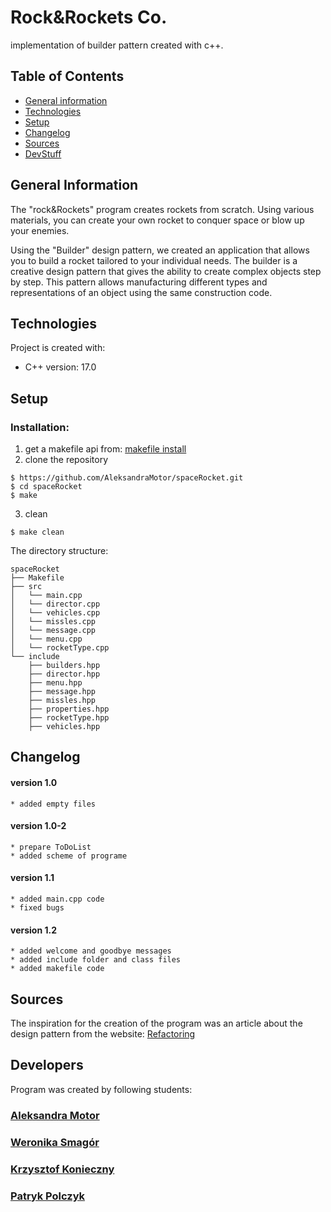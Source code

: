 # Rock&Rockets Co.

implementation of builder pattern created with c++.

## Table of Contents

* [General information](#general-information)
* [Technologies](#technologies)
* [Setup](#setup)
* [Changelog](#changelog)
* [Sources](#sources)
* [DevStuff](#developers)

## General Information
 
  The "rock&Rockets" program creates rockets from scratch. Using various materials, you can create your own rocket to conquer space or blow up your enemies.

  Using the "Builder" design pattern, we created an application that allows you to build a rocket tailored to your individual needs.
  The builder is a creative design pattern that gives the ability to create complex objects step by step. This pattern allows manufacturing different types and representations of an object using the same construction code.
## Technologies

  Project is created with:
  * C++ version: 17.0

## Setup
### Installation:
 1. get a makefile api from: [makefile install](https://www.gnu.org/software/make/)
 2. clone the repository 
 ```
 $ https://github.com/AleksandraMotor/spaceRocket.git
 $ cd spaceRocket
 $ make
 ``` 
 3. clean 
 ``` 
 $ make clean
 ``` 
 
The directory structure:
```
spaceRocket
├── Makefile
├── src
│   └── main.cpp
│   └── director.cpp
│   └── vehicles.cpp
│   └── missles.cpp
│   └── message.cpp
│   └── menu.cpp
│   └── rocketType.cpp
└── include
    ├── builders.hpp
    ├── director.hpp
    ├── menu.hpp
    ├── message.hpp
    ├── missles.hpp
    ├── properties.hpp
    ├── rocketType.hpp
    ├── vehicles.hpp
```

## Changelog

  #### version 1.0
    * added empty files

  #### version 1.0-2
    * prepare ToDoList
    * added scheme of programe

  #### version 1.1
    * added main.cpp code
    * fixed bugs
  
  #### version 1.2
    * added welcome and goodbye messages
    * added include folder and class files
    * added makefile code

## Sources

  The inspiration for the creation of the program was an article about the design pattern from the website:
[Refactoring](https://refactoring.guru/pl/design-patterns/builder?fbclid=IwAR1rcdXvBowsoDcANUUvhslLGe2IGXwATqt070e-DtIxNwmpw37gZfWRLNA)

## Developers

  Program was created by following students:
### [Aleksandra Motor](https://github.com/AleksandraMotor)
### [Weronika Smagór](https://github.com/werooloo)
### [Krzysztof Konieczny](https://github.com/Linarian235)
### [Patryk Polczyk](https://github.com/ppolczyk)
